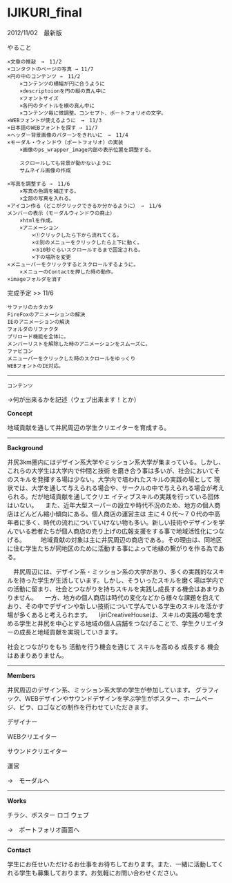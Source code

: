 IJIKURI_final
=============

2012/11/02　最新版

やること

	×文章の推敲　→　11/2
	×コンタクトのページの写真 → 11/7
	×円の中のコンテンツ →　11/2
	 	×コンテンツの横幅が円に合うように
	 	×descriptoionを円の縦の真ん中に
	 	×フォントサイズ
	 	×各円のタイトルを横の真ん中に
	 	×コンテンツ毎に微調整。コンセプト、ポートフォリオの文字。
	×WEBフォントが使えるように　→　11/3
	×日本語のWEBフォントを探す → 11/7
	×ヘッダー背景画像のパターンをきれいに　→　11/4
	×モーダル・ウィンドウ（ポートフォリオ）の実装
		×画像のps_wrapper_image内部の表示位置を調整する。
		
		スクロールしても背景が動かないように
		サムネイル画像の作成
		
	×写真を調整する →　11/6
		×写真の色調を補正する。
		×全部の写真を入れる。
	×アイコン作る（どこがクリックできるか分かるように）　→　11/6
	メンバーの表示（モーダルウィンドウの廃止）
		×htmlを作成。
		×アニメーション
			×①クリックしたら下から流れてくる。
			×②別のメニューをクリックしたら上下に動く。
			×③10秒ぐらいスクロールするまで固定される。
			×下の場所を変更
	×メニューバーをクリックするとスクロールするように。
		×メニューのContactを押した時の動作。
	×imageフォルダを消す
	
完成予定 >> 11/6

	サファリのカタカタ
	FireFoxのアニメーションの解決
	IEのアニメーションの解決
	フォルダのリファクタ
	プリロード機能を全体に。
	メンバーリストを解除した時のアニメーションをスムーズに。
	ファビコン
	メニューバーをクリックした時のスクロールをゆっくり
	WEBフォントのIE対応。

---

`コンテンツ`

→何が出来るかを記述（ウェブ出来ます！とか）

**Concept**

地域貢献を通して井尻周辺の学生クリエイターを育成する。

----

**Background**

井尻3km圏内にはデザイン系大学やミッション系大学が集まっている。しかし、これらの大学生は大学内で仲間と技術 を磨き合う事は多いが、社会においてそのスキルを発揮する場は少ない。大学内で培われたスキルの実践の場として 現状では、大学を通して与えられる場合や、サークルの中で与えられる場合が考えられる。だが地域貢献を通してクリエ イティブスキルの実践を行っている団体はいない。 
　また、近年大型スーパーの設立や時代不況のため、地方の個人商店はどんどん縮小傾向にある。個人商店の運営主は 主に４０代〜７０代の中高年者に多く、時代の流れについていけない物も多い。新しい技術やデザインを学んでいる若者たちが個人商店の売り上げの広報支援をする事で地域活性化につなげる。 　
　地域貢献の対象は主に井尻周辺の商店である。その理由は、同地区に住む学生たちが同地区のために活動する事によって地縁の繋がりを作る為である。

　井尻周辺には、デザイン系・ミッション系の大学があり、多くの実践的なスキルを持った学生が生活しています。しかし、そういったスキルを磨く場は学内での活動に留まり、社会とつながりを持ちスキルを実践し成長する機会はあまりありません。
　一方、地方の個人商店は時代の変化などから様々な課題を抱えており、その中でデザインや新しい技術について学んでいる学生のスキルを活かす場が多くあると考えられます。
　IjiriCreativeHouseは、スキルの実践の場を求める学生と井尻を中心とする地域の個人店舗をつなげることで、学生クリエイターの成長と地域貢献を実現していきます。


社会とつながりをもち
活動を行う機会を通じて
スキルを高める
成長する
機会はあまりありません。

---

**Members**

井尻周辺のデザイン系、ミッション系大学の学生が参加しています。
グラフィック、WEBデザインやサウンドデザインを学ぶ学生がポスター、ホームページ、ビラ、ロゴなどの制作を行わせていただきます。

デザイナー

WEBクリエイター

サウンドクリエイター

運営

→　モーダルへ

---

**Works**

チラシ、ポスター
ロゴ
ウェブ

→　ポートフォリオ画面へ

---

**Contact**

学生にお任せいただけるお仕事をお待ちしております。また、一緒に活動してくれる学生も募集しております。お気軽にお問い合わせください。